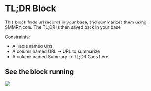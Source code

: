 # TL;DR Block

This block finds url records in your base, and summarizes them using SMMRY.com.
The TL;DR is then saved back in your base.

Constraints:
* A Table named Urls
* A column named URL -> URL to summarize
* A column named Summary -> TL;DR Goes here

## See the block running

<a href="https://www.loom.com/share/5aca1e6911584ee1a86bcd3240f55d8c">  <img style="max-width:300px;" src="https://cdn.loom.com/sessions/thumbnails/5aca1e6911584ee1a86bcd3240f55d8c-1593701819641-with-play.gif"> </a>

